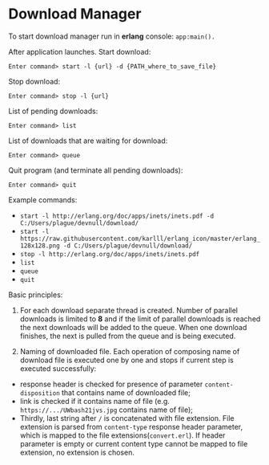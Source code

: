 # Download Manager #

To start download manager run in **erlang** console: `app:main().`
    
After application launches.
Start download:
```
Enter command> start -l {url} -d {PATH_where_to_save_file}
```

Stop download:
```
Enter command> stop -l {url}
```

List of pending downloads:
```
Enter command> list
```

List of downloads that are waiting for download:
```
Enter command> queue
```  

Quit program (and terminate all pending downloads):
```
Enter command> quit
```
 
Example commands:

* ``start -l http://erlang.org/doc/apps/inets/inets.pdf -d C:/Users/plague/devnull/download/``
* ``start -l https://raw.githubusercontent.com/karlll/erlang_icon/master/erlang_128x128.png -d C:/Users/plague/devnull/download/``
* ``stop -l http://erlang.org/doc/apps/inets/inets.pdf``
* ``list``
* ``queue``
* ``quit``

Basic principles:
1. For each download separate thread is created. Number of parallel downloads is limited to **8** and if the limit of parallel downloads is reached the next downloads will be added to the queue. When one download finishes, the next is pulled from the queue and is being executed.

2. Naming of downloaded file. Each operation of composing name of download file is executed one by one and stops if current step is executed successfully: 
  * response header is checked for presence of parameter `content-disposition` that contains name of downloaded file;
  * link is checked if it contains name of file (e.g. ``https://.../UWbash21jvs.jpg`` contains name of file);
  * Thirdly, last string after `/` is concatenated with file extension. File extension is parsed from `content-type` response header parameter, which is mapped to the file extensions(`convert.erl`). If header parameter is empty or current content type cannot be mapped to file extension, no extension is chosen.
  
  
  
    
